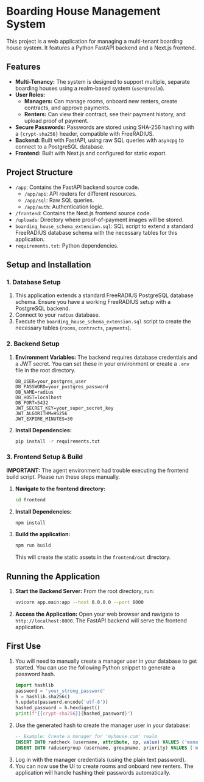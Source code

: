 # Boarding House Management System

This project is a web application for managing a multi-tenant boarding house system. It features a Python FastAPI backend and a Next.js frontend.

## Features

- **Multi-Tenancy:** The system is designed to support multiple, separate boarding houses using a realm-based system (`user@realm`).
- **User Roles:**
    - **Managers:** Can manage rooms, onboard new renters, create contracts, and approve payments.
    - **Renters:** Can view their contract, see their payment history, and upload proof of payment.
- **Secure Passwords:** Passwords are stored using SHA-256 hashing with a `{crypt-sha256}` header, compatible with FreeRADIUS.
- **Backend:** Built with FastAPI, using raw SQL queries with `asyncpg` to connect to a PostgreSQL database.
- **Frontend:** Built with Next.js and configured for static export.

## Project Structure

- `/app`: Contains the FastAPI backend source code.
  - `/app/api`: API routers for different resources.
  - `/app/sql`: Raw SQL queries.
  - `/app/auth`: Authentication logic.
- `/frontend`: Contains the Next.js frontend source code.
- `/uploads`: Directory where proof-of-payment images will be stored.
- `boarding_house_schema_extension.sql`: SQL script to extend a standard FreeRADIUS database schema with the necessary tables for this application.
- `requirements.txt`: Python dependencies.

## Setup and Installation

### 1. Database Setup

1.  This application extends a standard FreeRADIUS PostgreSQL database schema. Ensure you have a working FreeRADIUS setup with a PostgreSQL backend.
2.  Connect to your `radius` database.
3.  Execute the `boarding_house_schema_extension.sql` script to create the necessary tables (`rooms`, `contracts`, `payments`).

### 2. Backend Setup

1.  **Environment Variables:** The backend requires database credentials and a JWT secret. You can set these in your environment or create a `.env` file in the root directory.
    ```
    DB_USER=your_postgres_user
    DB_PASSWORD=your_postgres_password
    DB_NAME=radius
    DB_HOST=localhost
    DB_PORT=5432
    JWT_SECRET_KEY=your_super_secret_key
    JWT_ALGORITHM=HS256
    JWT_EXPIRE_MINUTES=30
    ```
2.  **Install Dependencies:**
    ```bash
    pip install -r requirements.txt
    ```

### 3. Frontend Setup & Build

**IMPORTANT:** The agent environment had trouble executing the frontend build script. Please run these steps manually.

1.  **Navigate to the frontend directory:**
    ```bash
    cd frontend
    ```
2.  **Install Dependencies:**
    ```bash
    npm install
    ```
3.  **Build the application:**
    ```bash
    npm run build
    ```
    This will create the static assets in the `frontend/out` directory.

## Running the Application

1.  **Start the Backend Server:** From the root directory, run:
    ```bash
    uvicorn app.main:app --host 0.0.0.0 --port 8000
    ```
2.  **Access the Application:** Open your web browser and navigate to `http://localhost:8000`. The FastAPI backend will serve the frontend application.

## First Use

1.  You will need to manually create a manager user in your database to get started. You can use the following Python snippet to generate a password hash.
    ```python
    import hashlib
    password = 'your_strong_password'
    h = hashlib.sha256()
    h.update(password.encode('utf-8'))
    hashed_password = h.hexdigest()
    print(f"{{crypt-sha256}}{hashed_password}")
    ```
2.  Use the generated hash to create the manager user in your database:
    ```sql
    -- Example: Create a manager for 'myhouse.com' realm
    INSERT INTO radcheck (username, attribute, op, value) VALUES ('manager@myhouse.com', 'Password-With-Header', ':=', '{crypt-sha256}PASTE_YOUR_HASH_HERE');
    INSERT INTO radusergroup (username, groupname, priority) VALUES ('manager@myhouse.com', 'boarding_managers', 1);
    ```
3.  Log in with the manager credentials (using the plain text password).
4.  You can now use the UI to create rooms and onboard new renters. The application will handle hashing their passwords automatically.
